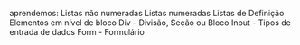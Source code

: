 aprendemos:
Listas não numeradas
Listas numeradas
Listas de Definição
Elementos em nível de bloco
Div - Divisão, Seção ou Bloco
Input - Tipos de entrada de dados
Form - Formulário